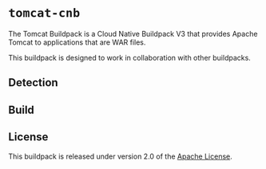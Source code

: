 # `tomcat-cnb`
The Tomcat Buildpack is a Cloud Native Buildpack V3 that provides Apache Tomcat to applications that are WAR files.

This buildpack is designed to work in collaboration with other buildpacks.

## Detection

## Build

## License
This buildpack is released under version 2.0 of the [Apache License][a].

[a]: https://www.apache.org/licenses/LICENSE-2.0
